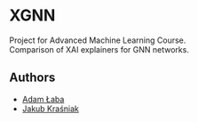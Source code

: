 # XGNN
Project for Advanced Machine Learning Course.  
Comparison of XAI explainers for GNN networks.

## Authors
- [Adam Łaba](https://github.com/unlvy)
- [Jakub Kraśniak](https://github.com/sakor88)
